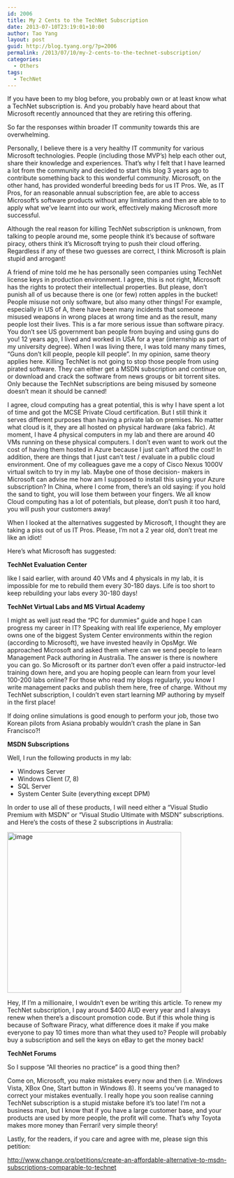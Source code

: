 ```yaml
---
id: 2006
title: My 2 Cents to the TechNet Subscription
date: 2013-07-10T23:19:01+10:00
author: Tao Yang
layout: post
guid: http://blog.tyang.org/?p=2006
permalink: /2013/07/10/my-2-cents-to-the-technet-subscription/
categories:
  - Others
tags:
  - TechNet
---
```

If you have been to my blog before, you probably own or at least know what a TechNet subscription is. And you probably have heard about that Microsoft recently announced that they are retiring this offering.

So far the responses within broader IT community towards this are overwhelming.

Personally, I believe there is a very healthy IT community for various Microsoft technologies. People (including those MVP’s) help each other out, share their knowledge and experiences. That’s why I felt that I have learned a lot from the community and decided to start this blog 3 years ago to contribute something back to this wonderful community. Microsoft, on the other hand, has provided wonderful breeding beds for us IT Pros. We, as IT Pros, for an reasonable annual subscription fee, are able to access Microsoft’s software products without any limitations and then are able to to apply what we’ve learnt into our work, effectively making Microsoft more successful.

Although the real reason for killing TechNet subscription is unknown, from talking to people around me, some people think it’s because of software piracy, others think it’s Microsoft trying to push their cloud offering. Regardless if any of these two guesses are correct, I think Microsoft is plain stupid and arrogant!

A friend of mine told me he has personally seen companies using TechNet license keys in production environment. I agree, this is not right, Microsoft has the rights to protect their intellectual properties. But please, don’t punish all of us because there is one (or few) rotten apples in the bucket! People misuse not only software, but also many other things! For example, especially in US of A, there have been many incidents that someone misused weapons in wrong places at wrong time and as the result, many people lost their lives. This is a far more serious issue than software piracy. You don’t see US government ban people from buying and using guns do you! 12 years ago, I lived and worked in USA for a year (internship as part of my university degree). When I was living there, I was told many many times, “Guns don’t kill people, people kill people”. In my opinion, same theory applies here. Killing TechNet is not going to stop those people from using pirated software. They can either get a MSDN subscription and continue on, or download and crack the software from news groups or bit torrent sites. Only because the TechNet subscriptions are being misused by someone doesn’t mean it should be canned!

I agree, cloud computing has a great potential, this is why I have spent a lot of time and got the MCSE Private Cloud certification. But I still think it serves different purposes than having a private lab on premises. No matter what cloud is it, they are all hosted on physical hardware (aka fabric). At moment, I have 4 physical computers in my lab and there are around 40 VMs running on these physical computers. I don’t even want to work out the cost of having them hosted in Azure because I just can’t afford the cost! In addition, there are things that I just can’t test / evaluate in a public cloud environment. One of my colleagues gave me a copy of Cisco Nexus 1000V virtual switch to try in my lab. Maybe one of those decision- makers in Microsoft can advise me how am I supposed to install this using your Azure subscription? In China, where I come from, there’s an old saying: if you hold the sand to tight, you will lose them between your fingers. We all know Cloud computing has a lot of potentials, but please, don’t push it too hard, you will push your customers away!

When I looked at the alternatives suggested by Microsoft, I thought they are taking a piss out of us IT Pros. Please, I’m not a 2 year old, don’t treat me like an idiot!

Here’s what Microsoft has suggested:

<strong>TechNet Evaluation Center</strong>

like I said earlier, with around 40 VMs and 4 physicals in my lab, it is impossible for me to rebuild them every 30-180 days. Life is too short to keep rebuilding your labs every 30-180 days!

<strong>TechNet Virtual Labs and MS Virtual Academy</strong>

I might as well just read the “PC for dummies” guide and hope I can progress my career in IT? Speaking with real life experience, My employer owns one of the biggest System Center environments within the region (according to Microsoft), we have invested heavily in OpsMgr. We approached Microsoft and asked them where can we send people to learn Management Pack authoring in Australia. The answer is there is nowhere you can go. So Microsoft or its partner don’t even offer a paid instructor-led training down here, and you are hoping people can learn from your level 100-200 labs online? For those who read my blogs regularly, you know I write management packs and publish them here, free of charge. Without my TechNet subscription, I couldn’t even start learning MP authoring by myself in the first place!

If doing online simulations is good enough to perform your job, those two Korean pilots from Asiana probably wouldn’t crash the plane in San Francisco?!

<strong>MSDN Subscriptions</strong>

Well, I run the following products in my lab:
<ul>
	<li>Windows Server</li>
	<li>Windows Client (7, 8)</li>
	<li>SQL Server</li>
	<li>System Center Suite (everything except DPM)</li>
</ul>
In order to use all of these products, I will need either a “Visual Studio Premium with MSDN” or “Visual Studio Ultimate with MSDN” subscriptions. and Here’s the costs of these 2 subscriptions in Australia:

<a href="http://blog.tyang.org/wp-content/uploads/2013/07/image8.png"><img style="background-image: none; padding-top: 0px; padding-left: 0px; display: inline; padding-right: 0px; border: 0px;" title="image" alt="image" src="http://blog.tyang.org/wp-content/uploads/2013/07/image_thumb8.png" width="398" height="367" border="0" /></a>

Hey, If I’m a millionaire, I wouldn’t even be writing this article. To renew my TechNet subscription, I pay around $400 AUD every year and I always renew when there’s a discount promotion code. But if this whole thing is because of Software Piracy, what difference does it make if you make everyone to pay 10 times more than what they used to? People will probably buy a subscription and sell the keys on eBay to get the money back!

<strong>TechNet Forums</strong>

So I suppose “All theories no practice” is a good thing then?

Come on, Microsoft, you make mistakes every now and then (i.e. Windows Vista, XBox One, Start button in Windows 8). It seems you’ve managed to correct your mistakes eventually. I really hope you soon realise canning TechNet subscription is a stupid mistake before it’s too late! I’m not a business man, but I know that if you have a large customer base, and your products are used by more people, the profit will come. That’s why Toyota makes more money than Ferrari! very simple theory!

Lastly, for the readers, if you care and agree with me, please sign this petition:

<a href="http://www.change.org/petitions/create-an-affordable-alternative-to-msdn-subscriptions-comparable-to-technet">http://www.change.org/petitions/create-an-affordable-alternative-to-msdn-subscriptions-comparable-to-technet</a>